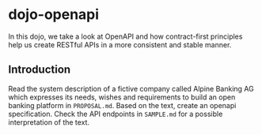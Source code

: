 # dojo-openapi

In this dojo, we take a look at OpenAPI and how contract-first principles help us create RESTful APIs in a more
consistent and stable manner.

## Introduction

Read the system description of a fictive company called Alpine Banking AG which expresses its needs, wishes and
requirements to build an open banking platform in `PROPOSAL.md`. Based on the text, create an openapi specification.
Check the API endpoints in `SAMPLE.md` for a possible interpretation of the text.